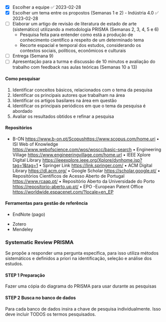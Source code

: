 - [x] Escolher a equipe ✅ 2023-02-28
- [x] Escolher um tema entre os propostos (Semanas 1 e 2) - Indústria 4.0 ✅ 2023-02-28
- [ ] Elaborar um artigo de revisão de literatura de estado de arte (sistemático) utilizando a metodologia PRISMA (Semanas 2, 3, 4, 5 e 6)
	- Pesquisa feita para entender como está a produção de conhecimento científico a respeito de um determinado tema
	- Recorte espacial e temporal dos estudos, considerando os contextos sociais, políticos, econômicos e culturais
- [ ] Entrega (Semana 9)
- [ ] Apresentação para a turma e discussão de 10 minutos e avaliação do trabalho com feedback nas aulas teóricas (Semanas 10 a 13)

#### Como pesquisar
1. Identificar conceitos básicos, relacionados com o tema da pesquisa
2. Identificar os principais autores que trabalham na área
3. Identificar os artigos basilares na área em questão
4. Identificar os principais periódicos em que o tema da pesquisa é abordado
5. Avaliar os resultados obtidos e refinar a pesquisa

#### Repositórios
- B-ON
https://www.b-on.pt/Scopushttps://www.scopus.com/home.uri
• ISI Web of Knowledge
https://www.webofscience.com/wos/woscc/basic-search
• Engineering Village
https://www.engineeringvillage.com/home.url
• IEEE Xplore Digital Library
https://ieeexplore.ieee.org/Xplore/dynhome.jsp?tag=1&tag=1
• Springer Link
https://link.springer.com/
• ACM Digital Library
https://dl.acm.org/
• Google Scholar
https://scholar.google.pt/
• Repositórios Científicos de Acesso Aberto de Portugal
https://www.rcaap.pt/
• Repositório Aberto da Universidade do Porto
https://repositorio-aberto.up.pt/
• EPO -European Patent Office
https://worldwide.espacenet.com/?locale=en_EP

#### Ferramentas para gestão de referência
* EndNote (pago)
- Zotero
- Mendeley

### Systematic Review PRISMA
Se propõe a responder uma pergunta específica, para isso utiliza métodos sistemáticos e definidos a priori na identificação, seleção e análise dos estudos.

#### STEP 1 Preparação
Fazer uma cópia do diagrama do PRISMA para usar durante as pesquisas
#### STEP 2 Busca no banco de dados
Para cada banco de dados insira a chave de pesquisa individualmente. Isso deve incluir TODOS os termos pesquisados. 